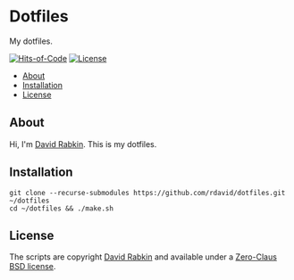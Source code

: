 # Dotfiles
My dotfiles.

[![Hits-of-Code](https://hitsofcode.com/github/rdavid/dotfiles?branch=master)](https://hitsofcode.com/view/github/rdavid/dotfiles?branch=master)
[![License](https://img.shields.io/badge/license-0BSD-green)](https://github.com/rdavid/dotfiles/blob/master/LICENSE)

* [About](#about)
* [Installation](#installation)
* [License](#license)

## About
Hi, I'm [David Rabkin](http://cv.rabkin.co.il). This is my dotfiles.

## Installation

    git clone --recurse-submodules https://github.com/rdavid/dotfiles.git ~/dotfiles
    cd ~/dotfiles && ./make.sh

## License
The scripts are copyright [David Rabkin](http://cv.rabkin.co.il) and available under a [Zero-Claus BSD license](https://github.com/rdavid/dotfiles/blob/master/LICENSE).
